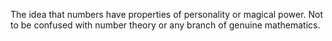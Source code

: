The idea that numbers have properties of personality or magical power.
Not to be confused with number theory or any branch of genuine
mathematics.
